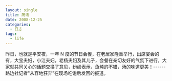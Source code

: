 ```yaml
---
layout: single
title: 简讯
date: 2008-12-25
categories:
  - 日志
tags:
  - life
---
```


昨日，也就是平安夜，一年 N 度的节日会餐，在老居家隆重举行，出席宴会的有，大宝夫妇，小江夫妇，老杨夫妇及其儿子，会餐在亲切友好的气氛下进行，大家就共同关心的话题交换了意见，纷纷表示，鱼炖的不错，汤的味道更美！------路边社记者\"从容地狂奔\"在现场吃饱后发回的报道。
